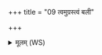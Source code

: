 +++
title = "09 त्वमुग्रस्त्वं बली"

+++
<details><summary>मूलम् (WS)</summary>

त्वमुग्रस्त्वं बली त्वमेधि विवाचनम् ।  
त्वं पृतन्यतः पूर्वः सपत्नां अव धूनुष्व ॥ १० ॥
</details>